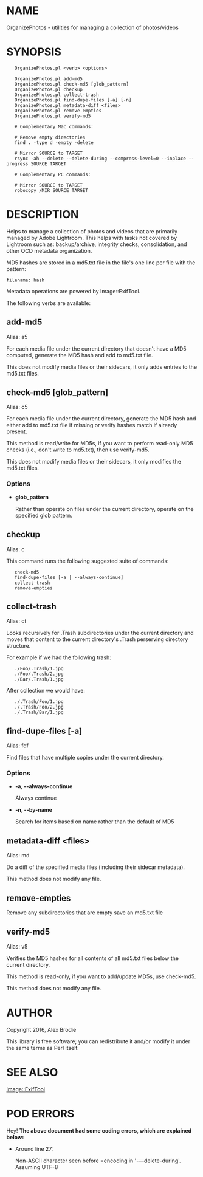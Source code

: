 # NAME

OrganizePhotos - utilities for managing a collection of photos/videos

# SYNOPSIS

       OrganizePhotos.pl <verb> <options>
       
       OrganizePhotos.pl add-md5
       OrganizePhotos.pl check-md5 [glob_pattern]
       OrganizePhotos.pl checkup
       OrganizePhotos.pl collect-trash
       OrganizePhotos.pl find-dupe-files [-a] [-n]
       OrganizePhotos.pl metadata-diff <files>
       OrganizePhotos.pl remove-empties
       OrganizePhotos.pl verify-md5
    
       # Complementary Mac commands:
    
       # Remove empty directories
       find . -type d -empty -delete
    
       # Mirror SOURCE to TARGET
       rsync -ah --delete -—delete-during --compress-level=0 --inplace --progress SOURCE TARGET

       # Complementary PC commands:
    
       # Mirror SOURCE to TARGET
       robocopy /MIR SOURCE TARGET
    

# DESCRIPTION

Helps to manage a collection of photos and videos that are primarily
managed by Adobe Lightroom. This helps with tasks not covered by
Lightroom such as: backup/archive, integrity checks, consolidation,
and other OCD metadata organization.

MD5 hashes are stored in a md5.txt file in the file's one line per file
with the pattern:

    filename: hash

Metadata operations are powered by Image::ExifTool.

The following verbs are available:

## add-md5

Alias: a5

For each media file under the current directory that doesn't have a
MD5 computed, generate the MD5 hash and add to md5.txt file.

This does not modify media files or their sidecars, it only adds entries
to the md5.txt files.

## check-md5 \[glob\_pattern\]

Alias: c5

For each media file under the current directory, generate the MD5 hash
and either add to md5.txt file if missing or verify hashes match if
already present.

This method is read/write for MD5s, if you want to perform read-only 
MD5 checks (i.e., don't write to md5.txt), then use verify-md5.

This does not modify media files or their sidecars, it only modifies
the md5.txt files.

### Options

- **glob\_pattern**

    Rather than operate on files under the current directory, operate on
    the specified glob pattern.

## checkup

Alias: c

This command runs the following suggested suite of commands:

       check-md5
       find-dupe-files [-a | --always-continue]
       collect-trash
       remove-empties
    

## collect-trash

Alias: ct

Looks recursively for .Trash subdirectories under the current directory
and moves that content to the current directory's .Trash perserving
directory structure.

For example if we had the following trash:

       ./Foo/.Trash/1.jpg
       ./Foo/.Trash/2.jpg
       ./Bar/.Trash/1.jpg
    

After collection we would have:

       ./.Trash/Foo/1.jpg
       ./.Trash/Foo/2.jpg
       ./.Trash/Bar/1.jpg
    

## find-dupe-files \[-a\]

Alias: fdf

Find files that have multiple copies under the current directory.

### Options

- **-a, --always-continue**

    Always continue

- **-n, --by-name**

    Search for items based on name rather than the default of MD5

## metadata-diff &lt;files>

Alias: md

Do a diff of the specified media files (including their sidecar metadata).

This method does not modify any file.

## remove-empties

Remove any subdirectories that are empty save an md5.txt file

## verify-md5

Alias: v5

Verifies the MD5 hashes for all contents of all md5.txt files below
the current directory.

This method is read-only, if you want to add/update MD5s, use check-md5.

This method does not modify any file.

# AUTHOR

Copyright 2016, Alex Brodie

This library is free software; you can redistribute it and/or modify it
under the same terms as Perl itself.

# SEE ALSO

[Image::ExifTool](https://metacpan.org/pod/Image::ExifTool)

# POD ERRORS

Hey! **The above document had some coding errors, which are explained below:**

- Around line 27:

    Non-ASCII character seen before =encoding in '-—delete-during'. Assuming UTF-8
